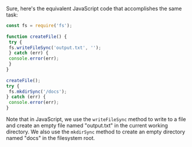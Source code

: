 Sure, here's the equivalent JavaScript code that accomplishes the same task:
```javascript
const fs = require('fs');
 
function createFile() {
 try {
 fs.writeFileSync('output.txt', '');
 } catch (err) {
 console.error(err);
 }
}
 
createFile();
try {
 fs.mkdirSync('/docs');
} catch (err) {
 console.error(err);
}
```
Note that in JavaScript, we use the `writeFileSync` method to write to a file and create an empty file named "output.txt" in the current working directory. We also use the `mkdirSync` method to create an empty directory named "docs" in the filesystem root.

